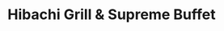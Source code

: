 ---
layout: place
title: "Hibachi Grill & Supreme Buffet"
permalink: /south-dakota/sioux-falls/hibachi-grill-supreme-buffet.html
stateAbbr: SD
stateName: South Dakota
cityName: Sioux Falls
seo:
  name: "Hibachi Grill & Supreme Buffet"
  type: Restaurant
  links: null
description: "Looking for sushi in Sioux Falls, South Dakota? Check out Hibachi Grill & Supreme Buffet for a delightful Japanese dining experience. Enjoy a variety of sush..."
place_id: ChIJYZ6_-we2jocRoIswD0fOYgQ
photos:
  - name: >-
      places/ChIJYZ6_-we2jocRoIswD0fOYgQ/photos/AeeoHcKV5tWEoFseFmD9toI3OHeqTKVgZvNdrlBLY5LKSi5zD6G6xASWMjldyyVlSghhGh7kJMPhRgEWqpgVxHmi4Q8S9bQRqd7hFlbBtE6lTQI-y3-v6I1CVIuF_TQbKd4LxsZBszTN4a9YGo6erjFuzaz-3SNg4XsDzrITRYDxlguJ90KbYlHWP4wKqG6GW-b1vuiYT0E-Z-uEcFyS3qAeRaP4NyvuMcz7sw-fi6xVge8ESf_GX_iAqloYHNz0KNGbvRtGq5Iv38DvLUtEM9vAaaipXUz2MhczH8yQQME57PDs7A
    widthPx: 1778
    heightPx: 1000
    authorAttributions:
      - displayName: Hibachi Grill & Supreme Buffet
        uri: https://maps.google.com/maps/contrib/106618131926465932966
        photoUri: >-
          https://lh3.googleusercontent.com/a/ACg8ocJv38dMmnNxPM7vJbLHvY5EHtR6SJtK6QeUcU-VlqLR-6OZJg=s100-p-k-no-mo
    flagContentUri: >-
      https://www.google.com/local/imagery/report/?cb_client=maps_api_places.places_api&image_key=!1e10!2sAF1QipO67n_4gtp2n6LQnjwlxAM1nAg9tBhZ7C2mNq9i&hl=en-US
    googleMapsUri: >-
      https://www.google.com/maps/place//data=!3m4!1e2!3m2!1sAF1QipO67n_4gtp2n6LQnjwlxAM1nAg9tBhZ7C2mNq9i!2e10!4m2!3m1!1s0x878eb607fbbf9e61:0x462ce470f308ba0
  - name: >-
      places/ChIJYZ6_-we2jocRoIswD0fOYgQ/photos/AeeoHcLDRqGQGut61hAYV9KaUX4JcND4FFz8MaGYUfuyD2UcdqSmYzDtSJsELwqST3UGLEsMjCMegpfiGQodU8hGwB_QsFzai0_In6bpyVjdi85bvNxmZwF48T3jE3mMXkIchdPGxbIyES27zff3zHKgfJaIo7JYfCoJ87-xWGUf7bmVjEp5LDiS9slYW6Ad5Zz9fZFcFp0MYmOz-S_RVBKMTXVi4I2Y-498Oq4mBszW5Pw1uvS9YDO0x4J3u6V3mT20hCdRshDzGABqUzP_XYpfG007pSmCJiU49e8TpK_jnS7Fzw
    widthPx: 1919
    heightPx: 2560
    authorAttributions:
      - displayName: Hibachi Grill & Supreme Buffet
        uri: https://maps.google.com/maps/contrib/106618131926465932966
        photoUri: >-
          https://lh3.googleusercontent.com/a/ACg8ocJv38dMmnNxPM7vJbLHvY5EHtR6SJtK6QeUcU-VlqLR-6OZJg=s100-p-k-no-mo
    flagContentUri: >-
      https://www.google.com/local/imagery/report/?cb_client=maps_api_places.places_api&image_key=!1e10!2sAF1QipPuFTyaaVxuQoirHMCug5oHD8rkj1-UK5lUNXRp&hl=en-US
    googleMapsUri: >-
      https://www.google.com/maps/place//data=!3m4!1e2!3m2!1sAF1QipPuFTyaaVxuQoirHMCug5oHD8rkj1-UK5lUNXRp!2e10!4m2!3m1!1s0x878eb607fbbf9e61:0x462ce470f308ba0
  - name: >-
      places/ChIJYZ6_-we2jocRoIswD0fOYgQ/photos/AeeoHcJB4xgO9fIQ_00CLp9chJF_g7TLMTiJVZ7iDRl2pV7oXC09207L1HKqdUWms2uxhFev6y3U29WbG_5q2VGJaGJjXyKmv0p8rrep4siw9VmJYn9RYV1rm0aE5VU1HBjmT46gAyK_pROUsLdjF4ZFw3I3tz3fePrwCV-neBDv5kL0DEM8R0WgLYEDFLSSxB9edOKJ2wU9I8CAGNmaQv5-ViqlTJ736ZpUM0ECTfwKdpoaQeFcqcL7c5w3gZIqD3LVm0cPxnLzFzp9jlgBBjcKdjYuVXXQCuFGeECTxzDl_xEFsGzgWTiZHqAWIYc8w1_EMhIXakY3Ayvg4xXoMnLmIUDBww8qyoQHqmsiFYFYrk-cBp9wwiLE1Lfq_5cv94FANLAcF5nL1fXYG1uDIYNoT7m6UkBxBwuJKaAT_UgCHPPKXQ
    widthPx: 4800
    heightPx: 3600
    authorAttributions:
      - displayName: Wm J “Will” Evans IV
        uri: https://maps.google.com/maps/contrib/105099264484377582028
        photoUri: >-
          https://lh3.googleusercontent.com/a-/ALV-UjWRUQPQCynNyA3jv4z0V9Ty3Jl3Eyedtuo8Lq-UKwWXZw9HHpmF=s100-p-k-no-mo
    flagContentUri: >-
      https://www.google.com/local/imagery/report/?cb_client=maps_api_places.places_api&image_key=!1e10!2sCIHM0ogKEICAgMCQ2JOhCA&hl=en-US
    googleMapsUri: >-
      https://www.google.com/maps/place//data=!3m4!1e2!3m2!1sCIHM0ogKEICAgMCQ2JOhCA!2e10!4m2!3m1!1s0x878eb607fbbf9e61:0x462ce470f308ba0
  - name: >-
      places/ChIJYZ6_-we2jocRoIswD0fOYgQ/photos/AeeoHcLN-6qxGhFrtgtsnFk6m0JdKxcj57U7FPhgrzx37ZlNNoZWomk9gQhxIVKLYyO4NpSHx3tYKftiLWVaeVqaAuUUrmlvJv7M7txUNvntPDgr2HJ-0ZnCpMXJmhNcDYKk9tvNhhfD2nrAZkDWf1jzBKzBzwiZFErVT_ckYoVNOMHaBaQoa3QLEb_e22MWr2R0w3FTSuO2BZjBmo9IjNrz32HpyxlTPDvknMw7fLhWSz5oFyPepQhfweuyDejbWf_apy9GGc31LX7pj9R4yQjYTVUJmmF-MVHD5MBc2JgdnKXJVXagf_w2jkosZvIctOhJcFUk0-s0lfetUd8xT0oXY5DAHvVjfNKwdaJ_g8qwQ_ciyf7lTWL7R7ZT8rkdzaOyNethjlDP5cZazrOlbD7K3Q_wA_yMFhEtTIBSiGvQ9j0
    widthPx: 4032
    heightPx: 3024
    authorAttributions:
      - displayName: aparna sengupta
        uri: https://maps.google.com/maps/contrib/117052211539359303651
        photoUri: >-
          https://lh3.googleusercontent.com/a-/ALV-UjW1F-OLkzK--5KuvEW1bUrldMlvoFC6BoS9FVnvK_M6cy7SvOWHkA=s100-p-k-no-mo
    flagContentUri: >-
      https://www.google.com/local/imagery/report/?cb_client=maps_api_places.places_api&image_key=!1e10!2sCIHM0ogKEICAgICxvKqgPw&hl=en-US
    googleMapsUri: >-
      https://www.google.com/maps/place//data=!3m4!1e2!3m2!1sCIHM0ogKEICAgICxvKqgPw!2e10!4m2!3m1!1s0x878eb607fbbf9e61:0x462ce470f308ba0
  - name: >-
      places/ChIJYZ6_-we2jocRoIswD0fOYgQ/photos/AeeoHcKlMJnLvy7f8p6DmCKHshuqfk2ME39g0xvJQ4jh48-lm5t_3Wa5ywB-KE0I9wUZ3AAyfPBdMHkuEfXjSvMRETMX4EYPJE0SOeMtn36A4ZylPBaJzL4LEPTjgi4dqeZT3z4NGgOPTC2Kex-cVeaHFAFHgN5tGjCQ-SswaPttmMvqJeP5oPQ3fUNjJ3O6Ah8EbAPZ3ayXRZN3vsp8k-4Jt02PXQga9QBAf1NeVsVuIEbal-iqm-2j8g4-D_jEbQASWnNVpzYdqu07ynYsWOhntDHrWE6wLlo8ZwBOl3nh63AY63syVtyi90FRBV8LBiURFvKwsRxNait_0KOLa1mUCE8dxOhJDnEwmZyODWuhU_HGRj_TBpk9PWLyObMPUnS8jXvKIWXPFjrmtwM8MdBVrxvHJQV0DbPExVGE2A0le054NA
    widthPx: 2256
    heightPx: 4000
    authorAttributions:
      - displayName: michael jacobson
        uri: https://maps.google.com/maps/contrib/104833939538739668074
        photoUri: >-
          https://lh3.googleusercontent.com/a-/ALV-UjWaKqnHUepLsbysdiHtJbmlnn1CpFtNkt2msWA9yCuCA0PL4mAb=s100-p-k-no-mo
    flagContentUri: >-
      https://www.google.com/local/imagery/report/?cb_client=maps_api_places.places_api&image_key=!1e10!2sCIHM0ogKEICAgIDFj__VKg&hl=en-US
    googleMapsUri: >-
      https://www.google.com/maps/place//data=!3m4!1e2!3m2!1sCIHM0ogKEICAgIDFj__VKg!2e10!4m2!3m1!1s0x878eb607fbbf9e61:0x462ce470f308ba0
  - name: >-
      places/ChIJYZ6_-we2jocRoIswD0fOYgQ/photos/AeeoHcJ9lpoB4wmZXICQu5Wmgp-YX4MqNeJt_h29Yt1AAKh0gqZa2IihtC6dAHHcwxmknjpHpG9RcTArhecsKOZ9XxH4bu-QhDm9fj-TLny4swCFDIefFYL5DPopzOPQDnoPHgt7twc2hX-wHtzVSBkAS-i9APkseleCxr-UHDOwikVQBDIFTIiFAAmaEPWMCZqZNfIT44BIsdjHNtctx0GaI8p-tmhFJseq4VTc92ayJQGGLAGjOO7awh_5gI57OGxqiZNWR7CYPI6mb2tmzjlv4Hnl_iPPN1iqCcGcsc6dlv2WjDYSGJgmhNfAnfEsY-SYrc2gJ926d7Z5kogDhKVrDKrUQj8fRvHb-8hc6FN_OoRiH_M_24Paa-Rxs91MIVTz7RGQkQ5_N7Hc9ONbv7Tp2ErsQLZvwbtIUOJhYdYjCR7-zyU
    widthPx: 4800
    heightPx: 3600
    authorAttributions:
      - displayName: Wm J “Will” Evans IV
        uri: https://maps.google.com/maps/contrib/105099264484377582028
        photoUri: >-
          https://lh3.googleusercontent.com/a-/ALV-UjWRUQPQCynNyA3jv4z0V9Ty3Jl3Eyedtuo8Lq-UKwWXZw9HHpmF=s100-p-k-no-mo
    flagContentUri: >-
      https://www.google.com/local/imagery/report/?cb_client=maps_api_places.places_api&image_key=!1e10!2sCIHM0ogKEICAgMCQ2L3I-wE&hl=en-US
    googleMapsUri: >-
      https://www.google.com/maps/place//data=!3m4!1e2!3m2!1sCIHM0ogKEICAgMCQ2L3I-wE!2e10!4m2!3m1!1s0x878eb607fbbf9e61:0x462ce470f308ba0
  - name: >-
      places/ChIJYZ6_-we2jocRoIswD0fOYgQ/photos/AeeoHcLzqheoSq-mDtANp4ml-5QBoeCfjxYCiX_MZ94NMOqS4jbWDzzs_HZRIsBVqRz2LYtSOWoSPz57Ov8wsi-8KgNCNH_Ut7OvDA1_g1w9_UvPJPck3_lT20C20QzWLrsZyD_lO-Rg5MY0iz4uEgZS34uRmGjd6eAdZorxbrSMx7BehTRyDeT3abBGE8XcCa6d96z2jz3GKeEC5mz8WoBWtzcju2anP6KFekXMgm3Ni10syjmSskhy1KeLnP2wlnJ8H9njaktI-Yg-4TJPEz3QfjPqGm1KNz8II_KcOozeCm-i_ECXaMrKLWg1HpkxJ6taQ_OgZSZKLNUJlwikPOzd__W5mOAN9Qcl4RxmkJtxrcU2vHzG9PPr5vsT2JyWKLJluq2SdKxw7c8XZ2AhZSyn0Ie4K0TICkzxy7QRDVy5Mbnk6iey
    widthPx: 3000
    heightPx: 4000
    authorAttributions:
      - displayName: Mr G
        uri: https://maps.google.com/maps/contrib/101056084760294477222
        photoUri: >-
          https://lh3.googleusercontent.com/a-/ALV-UjUlYjiF2Nqds2cT9f271mT4zOGYNVTodgnSB9ljLXSwgwPxo6KG8A=s100-p-k-no-mo
    flagContentUri: >-
      https://www.google.com/local/imagery/report/?cb_client=maps_api_places.places_api&image_key=!1e10!2sCIHM0ogKEICAgICL9sHY0wE&hl=en-US
    googleMapsUri: >-
      https://www.google.com/maps/place//data=!3m4!1e2!3m2!1sCIHM0ogKEICAgICL9sHY0wE!2e10!4m2!3m1!1s0x878eb607fbbf9e61:0x462ce470f308ba0
  - name: >-
      places/ChIJYZ6_-we2jocRoIswD0fOYgQ/photos/AeeoHcLChIib2w85A-ePOFN5mQwONXiRe7UucmyYr42wLOpW4GFh4Q4TArSQY4T7EE-e5PLsAHPsnEQMB_PYZHwvdB3pXkgucuSsic5KYW-7HO_9Z3gO4--7j35w32mP3vZDVZ0qKlAQBA8wHS3NnySN_dyqFaGdLBdqGir5yB7ubIi9YcMdCW7N-v14GDy0AC3t7ovRaiC8FXFihl8S7v0OsQ4ofzFF45rRuo95182TSJX2PchsZf4pkpDG6uYm4-CGe1nvzz2UFplXsALJz-pfxQzxVGs0QYOjHp-jRDMELetY4KlcnPJVZy2VwqmpVkRlA8RhBMPRUI00JOZ2rmW1bJ2k3SrnpBaueofq3FQnncyg_sdVx4p3FIGyTdM6dEYwHRlZcurqFLykDrx3cdemkq7Zw_AdyAe-daku6_ATCCrIerH7
    widthPx: 4032
    heightPx: 3024
    authorAttributions:
      - displayName: Jehuda Ish-Shalom
        uri: https://maps.google.com/maps/contrib/115562853455970494772
        photoUri: >-
          https://lh3.googleusercontent.com/a-/ALV-UjUCWbsXsKMUPEc0MAGr92B68TcSw6DUynPY8x86YwZqJwNI3o5l=s100-p-k-no-mo
    flagContentUri: >-
      https://www.google.com/local/imagery/report/?cb_client=maps_api_places.places_api&image_key=!1e10!2sCIHM0ogKEICAgIC5kaa-mQE&hl=en-US
    googleMapsUri: >-
      https://www.google.com/maps/place//data=!3m4!1e2!3m2!1sCIHM0ogKEICAgIC5kaa-mQE!2e10!4m2!3m1!1s0x878eb607fbbf9e61:0x462ce470f308ba0
  - name: >-
      places/ChIJYZ6_-we2jocRoIswD0fOYgQ/photos/AeeoHcIa2ZT1LEZc__Mw4GV5TEO7QneHxlqX73dwnJTla81ADI647ZQzfTQCEuPbXyAReX3iku0Yu2_rEEVR1Pc2ZAmNOf6OyvPGGviSjcFuqMwUu-PwzLYRcdRj7_fpZM1E8G-IKYxYqdhoUdx-15osNwlidjzsW4GCsS4Kvp82pYMrCnzFSfCmfrjT4oFhoD2PQ5sJUMSaGR3Z0BJDIiZirdHlGF0BlSh5L63nJgbAgfuKNO17iQzFEzSpraBsm5sHQKDItn9TsVwI7NHdqLdD_ZG5aq8tqFceTy2W1wStNp_izzmi_mYsdYp8atZIis4kghqf0Oc1x__3QyOxn1_rSA86YY1b0itb-oNaoFlflKHjNZhaaweDP42pt4ZZ8L6Zgtnecd6gWMA3evvkZC68N1n_pXqskDPr-jvHk_kQxjFMGg
    widthPx: 3000
    heightPx: 4000
    authorAttributions:
      - displayName: Mr G
        uri: https://maps.google.com/maps/contrib/101056084760294477222
        photoUri: >-
          https://lh3.googleusercontent.com/a-/ALV-UjUlYjiF2Nqds2cT9f271mT4zOGYNVTodgnSB9ljLXSwgwPxo6KG8A=s100-p-k-no-mo
    flagContentUri: >-
      https://www.google.com/local/imagery/report/?cb_client=maps_api_places.places_api&image_key=!1e10!2sCIHM0ogKEICAgICL9sHYMw&hl=en-US
    googleMapsUri: >-
      https://www.google.com/maps/place//data=!3m4!1e2!3m2!1sCIHM0ogKEICAgICL9sHYMw!2e10!4m2!3m1!1s0x878eb607fbbf9e61:0x462ce470f308ba0
  - name: >-
      places/ChIJYZ6_-we2jocRoIswD0fOYgQ/photos/AeeoHcKRmCSMiyV4pwsOoWgpqKYPGKdHNG-VNdow7b9v92I1JmTrVqpLghiFr9sMYeZGyDLtIlIbfQUzma27hRylgO3p-okGjxzf-4xb-fphoALFIB6DB250pVeVHewjcmK_yGuN5Ta7M_h1aDo5I8JRkLR7Ok8s0oGn5b5MOu9BcvrtWs5JyWQs0degnkvTkWiUZex0Xi66Kp2AUbsjrK6HV96Wc5ep2hO4ba8Gb6lokVzCyQIwv64Jr7HIb4AzbVNTN6fZGvJMKfuPc6UnnYZq1VcUTcMw6To7259CFP3dB-erQJ9tlCmonqsvi7LqVe1FWUSioTd2xqtpFzkw16MlJGOuQaC1JBOEv722w-rACHzJREZIHB5GEtUQ-p0kOFkGsH72AbynxpIMEK9EqaYEIabAC7P0WfjYs18bSYYrv1gMvkKe
    widthPx: 2992
    heightPx: 2992
    authorAttributions:
      - displayName: Shentell Ross
        uri: https://maps.google.com/maps/contrib/116616195692408087620
        photoUri: >-
          https://lh3.googleusercontent.com/a/ACg8ocKfBWbsQqx-hNvZNjav2-bzO0dOX3tPSZOXKIdONoP8cSMN0A=s100-p-k-no-mo
    flagContentUri: >-
      https://www.google.com/local/imagery/report/?cb_client=maps_api_places.places_api&image_key=!1e10!2sCIHM0ogKEICAgICpxfD0uwE&hl=en-US
    googleMapsUri: >-
      https://www.google.com/maps/place//data=!3m4!1e2!3m2!1sCIHM0ogKEICAgICpxfD0uwE!2e10!4m2!3m1!1s0x878eb607fbbf9e61:0x462ce470f308ba0
address: 1100 W 41st St, Sioux Falls, SD 57105, USA
street: 1100 W 41st St
city: Sioux Falls
state: SD
zip: '57105'
country: USA
neighborhood: null
latitude: '43.515492'
longitude: '-96.739141'
accessibility_options:
  wheelchairAccessibleParking: true
  wheelchairAccessibleEntrance: true
  wheelchairAccessibleRestroom: true
  wheelchairAccessibleSeating: true
business_status: CLOSED_TEMPORARILY
name: Hibachi Grill & Supreme Buffet
google_maps_links:
  directionsUri: >-
    https://www.google.com/maps/dir//''/data=!4m7!4m6!1m1!4e2!1m2!1m1!1s0x878eb607fbbf9e61:0x462ce470f308ba0!3e0
  placeUri: https://maps.google.com/?cid=316041728462195616
  writeAReviewUri: >-
    https://www.google.com/maps/place//data=!4m3!3m2!1s0x878eb607fbbf9e61:0x462ce470f308ba0!12e1
  reviewsUri: >-
    https://www.google.com/maps/place//data=!4m4!3m3!1s0x878eb607fbbf9e61:0x462ce470f308ba0!9m1!1b1
  photosUri: >-
    https://www.google.com/maps/place//data=!4m3!3m2!1s0x878eb607fbbf9e61:0x462ce470f308ba0!10e5
primary_type: Chinese Restaurant
opening_hours:
  regular: null
  current: null
secondary_opening_hours:
  regular:
    weekdayDescriptions: null
    type: null
  current:
    weekdayDescriptions: null
    type: null
phone: null
price_level: null
price_range: null
rating: null
rating_count: 0
website: null
reviews: null
parking_options: null
payment_options: null
allow_dogs: null
curbside_pickup: null
delivery: null
dine_in: null
good_for_children: null
good_for_groups: null
good_for_sports: null
live_music: null
menu_for_children: null
outdoor_seating: null
reservable: null
restroom: null
serves_beer: null
serves_breakfast: null
serves_brunch: null
serves_cocktails: null
serves_coffee: null
serves_dinner: null
serves_dessert: null
serves_lunch: null
serves_vegetarian_food: null
serves_wine: null
takeout: null
summary: null

---